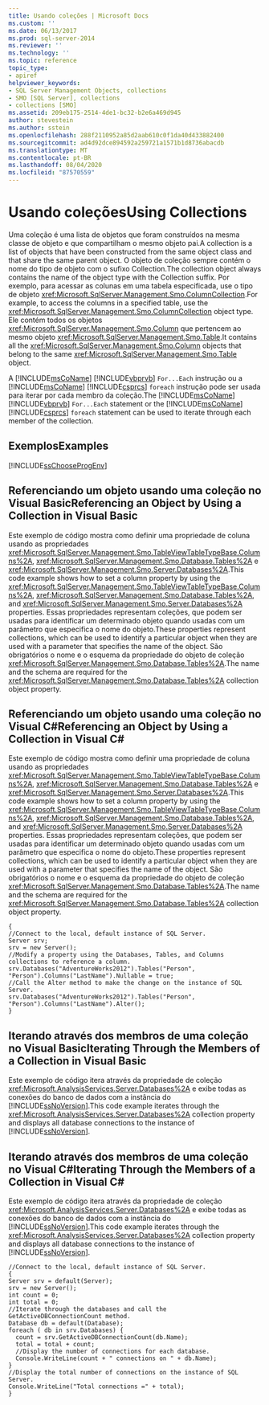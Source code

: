 ```yaml
---
title: Usando coleções | Microsoft Docs
ms.custom: ''
ms.date: 06/13/2017
ms.prod: sql-server-2014
ms.reviewer: ''
ms.technology: ''
ms.topic: reference
topic_type:
- apiref
helpviewer_keywords:
- SQL Server Management Objects, collections
- SMO [SQL Server], collections
- collections [SMO]
ms.assetid: 209eb175-2514-4de1-bc32-b2e6a469d945
author: stevestein
ms.author: sstein
ms.openlocfilehash: 288f2110952a85d2aab610c0f1da40d433882400
ms.sourcegitcommit: ad4d92dce894592a259721a1571b1d8736abacdb
ms.translationtype: MT
ms.contentlocale: pt-BR
ms.lasthandoff: 08/04/2020
ms.locfileid: "87570559"
---
```

# <a name="using-collections"></a><span data-ttu-id="eb348-102">Usando coleções</span><span class="sxs-lookup"><span data-stu-id="eb348-102">Using Collections</span></span>
  <span data-ttu-id="eb348-103">Uma coleção é uma lista de objetos que foram construídos na mesma classe de objeto e que compartilham o mesmo objeto pai.</span><span class="sxs-lookup"><span data-stu-id="eb348-103">A collection is a list of objects that have been constructed from the same object class and that share the same parent object.</span></span> <span data-ttu-id="eb348-104">O objeto de coleção sempre contém o nome do tipo de objeto com o sufixo Collection.</span><span class="sxs-lookup"><span data-stu-id="eb348-104">The collection object always contains the name of the object type with the Collection suffix.</span></span> <span data-ttu-id="eb348-105">Por exemplo, para acessar as colunas em uma tabela especificada, use o tipo de objeto <xref:Microsoft.SqlServer.Management.Smo.ColumnCollection>.</span><span class="sxs-lookup"><span data-stu-id="eb348-105">For example, to access the columns in a specified table, use the <xref:Microsoft.SqlServer.Management.Smo.ColumnCollection> object type.</span></span> <span data-ttu-id="eb348-106">Ele contém todos os objetos <xref:Microsoft.SqlServer.Management.Smo.Column> que pertencem ao mesmo objeto <xref:Microsoft.SqlServer.Management.Smo.Table>.</span><span class="sxs-lookup"><span data-stu-id="eb348-106">It contains all the <xref:Microsoft.SqlServer.Management.Smo.Column> objects that belong to the same <xref:Microsoft.SqlServer.Management.Smo.Table> object.</span></span>  
  
 <span data-ttu-id="eb348-107">A [!INCLUDE[msCoName](../../../includes/msconame-md.md)] [!INCLUDE[vbprvb](../../../includes/vbprvb-md.md)] `For...Each` instrução ou a [!INCLUDE[msCoName](../../../includes/msconame-md.md)] [!INCLUDE[csprcs](../../../includes/csprcs-md.md)] `foreach` instrução pode ser usada para iterar por cada membro da coleção.</span><span class="sxs-lookup"><span data-stu-id="eb348-107">The [!INCLUDE[msCoName](../../../includes/msconame-md.md)] [!INCLUDE[vbprvb](../../../includes/vbprvb-md.md)] `For...Each` statement or the [!INCLUDE[msCoName](../../../includes/msconame-md.md)] [!INCLUDE[csprcs](../../../includes/csprcs-md.md)] `foreach` statement can be used to iterate through each member of the collection.</span></span>  
  
## <a name="examples"></a><span data-ttu-id="eb348-108">Exemplos</span><span class="sxs-lookup"><span data-stu-id="eb348-108">Examples</span></span>  
 [!INCLUDE[ssChooseProgEnv](../../../includes/sschooseprogenv-md.md)]  
  
## <a name="referencing-an-object-by-using-a-collection-in-visual-basic"></a><span data-ttu-id="eb348-109">Referenciando um objeto usando uma coleção no Visual Basic</span><span class="sxs-lookup"><span data-stu-id="eb348-109">Referencing an Object by Using a Collection in Visual Basic</span></span>  
 <span data-ttu-id="eb348-110">Este exemplo de código mostra como definir uma propriedade de coluna usando as propriedades <xref:Microsoft.SqlServer.Management.Smo.TableViewTableTypeBase.Columns%2A>, <xref:Microsoft.SqlServer.Management.Smo.Database.Tables%2A> e <xref:Microsoft.SqlServer.Management.Smo.Server.Databases%2A>.</span><span class="sxs-lookup"><span data-stu-id="eb348-110">This code example shows how to set a column property by using the <xref:Microsoft.SqlServer.Management.Smo.TableViewTableTypeBase.Columns%2A>, <xref:Microsoft.SqlServer.Management.Smo.Database.Tables%2A>, and <xref:Microsoft.SqlServer.Management.Smo.Server.Databases%2A> properties.</span></span> <span data-ttu-id="eb348-111">Essas propriedades representam coleções, que podem ser usadas para identificar um determinado objeto quando usadas com um parâmetro que especifica o nome do objeto.</span><span class="sxs-lookup"><span data-stu-id="eb348-111">These properties represent collections, which can be used to identify a particular object when they are used with a parameter that specifies the name of the object.</span></span> <span data-ttu-id="eb348-112">São obrigatórios o nome e o esquema da propriedade do objeto de coleção <xref:Microsoft.SqlServer.Management.Smo.Database.Tables%2A>.</span><span class="sxs-lookup"><span data-stu-id="eb348-112">The name and the schema are required for the <xref:Microsoft.SqlServer.Management.Smo.Database.Tables%2A> collection object property.</span></span>  
  
<!-- TODO: review snippet reference  [!CODE [SMO How to#SMO_VBCollections1](SMO How to#SMO_VBCollections1)]  -->  
  
## <a name="referencing-an-object-by-using-a-collection-in-visual-c"></a><span data-ttu-id="eb348-113">Referenciando um objeto usando uma coleção no Visual C#</span><span class="sxs-lookup"><span data-stu-id="eb348-113">Referencing an Object by Using a Collection in Visual C#</span></span>  
 <span data-ttu-id="eb348-114">Este exemplo de código mostra como definir uma propriedade de coluna usando as propriedades <xref:Microsoft.SqlServer.Management.Smo.TableViewTableTypeBase.Columns%2A>, <xref:Microsoft.SqlServer.Management.Smo.Database.Tables%2A> e <xref:Microsoft.SqlServer.Management.Smo.Server.Databases%2A>.</span><span class="sxs-lookup"><span data-stu-id="eb348-114">This code example shows how to set a column property by using the <xref:Microsoft.SqlServer.Management.Smo.TableViewTableTypeBase.Columns%2A>, <xref:Microsoft.SqlServer.Management.Smo.Database.Tables%2A>, and <xref:Microsoft.SqlServer.Management.Smo.Server.Databases%2A> properties.</span></span> <span data-ttu-id="eb348-115">Essas propriedades representam coleções, que podem ser usadas para identificar um determinado objeto quando usadas com um parâmetro que especifica o nome do objeto.</span><span class="sxs-lookup"><span data-stu-id="eb348-115">These properties represent collections, which can be used to identify a particular object when they are used with a parameter that specifies the name of the object.</span></span> <span data-ttu-id="eb348-116">São obrigatórios o nome e o esquema da propriedade do objeto de coleção <xref:Microsoft.SqlServer.Management.Smo.Database.Tables%2A>.</span><span class="sxs-lookup"><span data-stu-id="eb348-116">The name and the schema are required for the <xref:Microsoft.SqlServer.Management.Smo.Database.Tables%2A> collection object property.</span></span>  
  
```  
{   
//Connect to the local, default instance of SQL Server.   
Server srv;   
srv = new Server();   
//Modify a property using the Databases, Tables, and Columns collections to reference a column.   
srv.Databases("AdventureWorks2012").Tables("Person", "Person").Columns("LastName").Nullable = true;   
//Call the Alter method to make the change on the instance of SQL Server.   
srv.Databases("AdventureWorks2012").Tables("Person", "Person").Columns("LastName").Alter();   
}  
```  
  
## <a name="iterating-through-the-members-of-a-collection-in-visual-basic"></a><span data-ttu-id="eb348-117">Iterando através dos membros de uma coleção no Visual Basic</span><span class="sxs-lookup"><span data-stu-id="eb348-117">Iterating Through the Members of a Collection in Visual Basic</span></span>  
 <span data-ttu-id="eb348-118">Este exemplo de código itera através da propriedade de coleção <xref:Microsoft.AnalysisServices.Server.Databases%2A> e exibe todas as conexões do banco de dados com a instância do [!INCLUDE[ssNoVersion](../../../includes/ssnoversion-md.md)].</span><span class="sxs-lookup"><span data-stu-id="eb348-118">This code example iterates through the <xref:Microsoft.AnalysisServices.Server.Databases%2A> collection property and displays all database connections to the instance of [!INCLUDE[ssNoVersion](../../../includes/ssnoversion-md.md)].</span></span>  
  
<!-- TODO: review snippet reference  [!CODE [SMO How to#SMO_VBCollections2](SMO How to#SMO_VBCollections2)]  -->  
  
## <a name="iterating-through-the-members-of-a-collection-in-visual-c"></a><span data-ttu-id="eb348-119">Iterando através dos membros de uma coleção no Visual C#</span><span class="sxs-lookup"><span data-stu-id="eb348-119">Iterating Through the Members of a Collection in Visual C#</span></span>  
 <span data-ttu-id="eb348-120">Este exemplo de código itera através da propriedade de coleção <xref:Microsoft.AnalysisServices.Server.Databases%2A> e exibe todas as conexões do banco de dados com a instância do [!INCLUDE[ssNoVersion](../../../includes/ssnoversion-md.md)].</span><span class="sxs-lookup"><span data-stu-id="eb348-120">This code example iterates through the <xref:Microsoft.AnalysisServices.Server.Databases%2A> collection property and displays all database connections to the instance of [!INCLUDE[ssNoVersion](../../../includes/ssnoversion-md.md)].</span></span>  
  
```  
//Connect to the local, default instance of SQL Server.   
{   
Server srv = default(Server);   
srv = new Server();   
int count = 0;   
int total = 0;   
//Iterate through the databases and call the GetActiveDBConnectionCount method.   
Database db = default(Database);   
foreach ( db in srv.Databases) {   
  count = srv.GetActiveDBConnectionCount(db.Name);   
  total = total + count;   
  //Display the number of connections for each database.   
  Console.WriteLine(count + " connections on " + db.Name);   
}   
//Display the total number of connections on the instance of SQL Server.   
Console.WriteLine("Total connections =" + total);   
}   
```  
  
  
